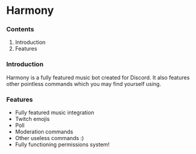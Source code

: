 # Harmony

### Contents

1. Introduction
2. Features

### Introduction

Harmony is a fully featured music bot created for Discord. It also features other pointless commands which you may find yourself using.

### Features

* Fully featured music integration
* Twitch emojis
* Poll
* Moderation commands
* Other useless commands :)
* Fully functioning permissions system!